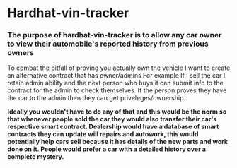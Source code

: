 # Hardhat-vin-tracker

### The purpose of hardhat-vin-tracker is to allow any car owner to view their automobile's reported history from previous owners

To combat the pitfall of proving you actually own the vehicle I want to create an alternative contract that has owner/admins
For example If I sell the car I retain admin ability and the next person who buys it can submit info to the contract for the admin to
check themselves. If the person proves they have the car to the admin then they can get priveleges/ownership.

**Ideally you wouldn't have to do any of that and this would be the norm so that whenever people sold the car they would also transfer
their car's respective smart contract. Dealership would have a database of smart contracts they can update will repairs and autowork,
this would potentially help cars sell because it has details of the new parts and work done on it. People would prefer a car with a
detailed history over a complete mystery.**

